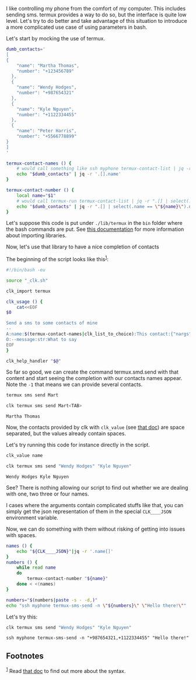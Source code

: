 I like controlling my phone from the comfort of my computer. This includes sending sms. termux provides a way to do so, but the interface is quite low level. Let's try to do better and take advantage of this situation to introduce a more complicated use case of using parameters in bash.

Let's start by mocking the use of termux.

```bash
dumb_contacts='
[
{
    "name": "Martha Thomas",
    "number": "+123456789"
  },
  {
    "name": "Wendy Hodges",
    "number": "+987654321"
  },
  {
    "name": "Kyle Nguyen",
    "number": "+1122334455"
  },
  {
    "name": "Peter Harris",
    "number": "+5566778899"
}
]
'

termux-contact-names () {
    # would call something like ssh myphone termux-contact-list | jq -r '.[].name'
    echo "$dumb_contacts" | jq -r '.[].name'
}

termux-contact-number () {
    local name="$1"
    # would call termux-run termux-contact-list | jq -r ".[] | select(.name == \"${name}\").number"
    echo "$dumb_contacts" | jq -r ".[] | select(.name == \"${name}\").number"
}
```

Let's suppose this code is put under `./lib/termux` in the `bin` folder where the bash commands are put. See [this documentation](bash_command_import.md) for more information about importing libraries.

Now, let's use that library to have a nice completion of contacts

The beginning of the script looks like this<sup><a id="fnr.1" class="footref" href="#fn.1" role="doc-backlink">1</a></sup>:

```bash
#!/bin/bash -eu

source "_clk.sh"

clk_import termux

clk_usage () {
    cat<<EOF
$0

Send a sms to some contacts of mine
--
A:name:$(termux-contact-names|clk_list_to_choice):This contact:{"nargs": -1}
O:--message:str:What to say
EOF
}

clk_help_handler "$@"

```

So far so good, we can create the command termux.smd.send with that content and start seeing the completion with our contacts names appear. Note the `-1` that means we can provide several contacts.

```bash
termux sms send Mart
```

```bash
clk termux sms send Mart<TAB>
```

    Martha Thomas

Now, the contacts provided by clk with `clk_value` (see [that doc](bash_command_use_option.md)) are space separated, but the values already contain spaces.

Let's try running this code for instance directly in the script.

```bash
clk_value name
```

```bash
clk termux sms send "Wendy Hodges" "Kyle Nguyen"
```

    Wendy Hodges Kyle Nguyen

See? There is nothing allowing our script to find out whether we are dealing with one, two three or four names.

I cases where the arguments contain complicated stuffs like that, you can simply get the json representation of them in the special `CLK____JSON` environment variable.

Now, we can do something with them without risking of getting into issues with spaces.

```bash
names () {
    echo "${CLK____JSON}"|jq -r '.name[]'
}
numbers () {
    while read name
    do
        termux-contact-number "${name}"
    done < <(names)
}

numbers="$(numbers|paste -s - -d,)"
echo "ssh myphone termux-sms-send -n \"${numbers}\" \"Hello there!\""
```

Let's try this:

```bash
clk termux sms send "Wendy Hodges" "Kyle Nguyen"
```

    ssh myphone termux-sms-send -n "+987654321,+1122334455" "Hello there!"

## Footnotes

<sup><a id="fn.1" class="footnum" href="#fnr.1">1</a></sup> Read [that doc](bash_command_use_option.md) to find out more about the syntax.
